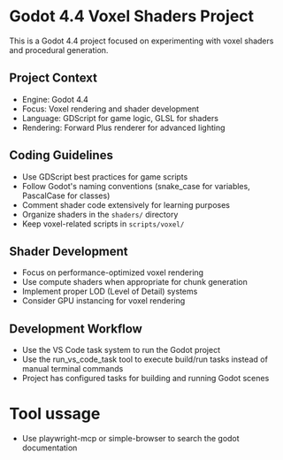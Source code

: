 <!-- Use this file to provide workspace-specific custom instructions to Copilot. For more details, visit https://code.visualstudio.com/docs/copilot/copilot-customization#_use-a-githubcopilotinstructionsmd-file -->

# Godot 4.4 Voxel Shaders Project

This is a Godot 4.4 project focused on experimenting with voxel shaders and procedural generation.

## Project Context
- Engine: Godot 4.4
- Focus: Voxel rendering and shader development
- Language: GDScript for game logic, GLSL for shaders
- Rendering: Forward Plus renderer for advanced lighting

## Coding Guidelines
- Use GDScript best practices for game scripts
- Follow Godot's naming conventions (snake_case for variables, PascalCase for classes)
- Comment shader code extensively for learning purposes
- Organize shaders in the `shaders/` directory
- Keep voxel-related scripts in `scripts/voxel/`

## Shader Development
- Focus on performance-optimized voxel rendering
- Use compute shaders when appropriate for chunk generation
- Implement proper LOD (Level of Detail) systems
- Consider GPU instancing for voxel rendering

## Development Workflow
- Use the VS Code task system to run the Godot project
- Use the run_vs_code_task tool to execute build/run tasks instead of manual terminal commands
- Project has configured tasks for building and running Godot scenes

# Tool ussage
- Use playwright-mcp or simple-browser to search the godot documentation